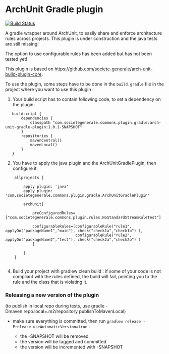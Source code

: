 # ArchUnit Gradle plugin

[![Build Status](https://travis-ci.org/societe-generale/arch-unit-gradle-plugin.svg?branch=master)](https://travis-ci.org/societe-generale/arch-unit-gradle-plugin)

A gradle wrapper around ArchUnit, to easily share and enforce architecture rules across projects. This plugin is under construction and the java tests are still missing!

The option to use configurable rules has been added but has not been tested yet!

This plugin is based on https://github.com/societe-generale/arch-unit-build-plugin-core.

To use the plugin, some steps have to be done in the `build.gradle` file in the project where you want to use this plugin :

1. Your build script has to contain following code, to set a dependency on the plugin:

```
   buildscript {
       dependencies {
           classpath "com.societegenerale.commons.plugin.gradle:arch-unit-gradle-plugin:1.0.1-SNAPSHOT"
       }
       repositories {
           mavenCentral()
           mavenLocal()
       }
   }
```

2. You have to apply the java plugin and the ArchUnitGradlePlugin, then configure it:

```
    allprojects {
    
        apply plugin: 'java'
        apply plugin: 'com.societegenerale.commons.plugin.gradle.ArchUnitGradlePlugin'
    
        archUnit{
        
            preConfiguredRules=["com.societegenerale.commons.plugin.rules.NoStandardStreamRuleTest"]
           
            configurableRules=[configurableRule("rule1", applyOn("packageName1","main"), check("check1a","check1b") ),
                               configurableRule("rule2", applyOn("packageName2","test"), check("check2a","check2b") )
            ]
  
        }
    }
    
```
  
4. Build your project with gradlew clean build : if some of your code is not compliant with the rules defined, the build will fail, pointing you to the rule and the class that is violating it.

### Releasing a new version of the plugin

(to publish in local repo during tests, use gradle -Dmaven.repo.local=.m2/repository publishToMavenLocal)

- make sure everything is committed, then run `gradlew release -Prelease.useAutomaticVersion=true` : 

  - the -SNAPSHOT will be removed
  - the version will be tagged and committed
  - the version will be incremented with -SNAPSHOT  
  
